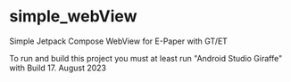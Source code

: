 # simple_webView
Simple Jetpack Compose WebView for E-Paper with GT/ET

To run and build this project you must at least run "Android Studio Giraffe" with Build 17. August 2023
